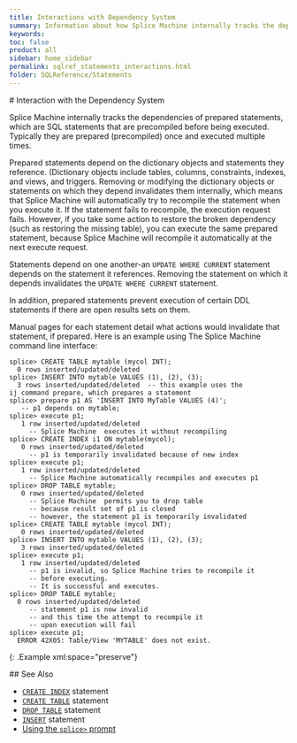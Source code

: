 ```yaml
---
title: Interactions with Dependency System
summary: Information about how Splice Machine internally tracks the dependencies of prepared statements.
keywords:
toc: false
product: all
sidebar: home_sidebar
permalink: sqlref_statements_interactions.html
folder: SQLReference/Statements
---
```

<section>
<div class="TopicContent" data-swiftype-index="true" markdown="1">
# Interaction with the Dependency System

Splice Machine internally tracks the dependencies of prepared
statements, which are SQL statements that are precompiled before being
executed. Typically they are prepared (precompiled) once and executed
multiple times.

Prepared statements depend on the dictionary objects and statements they
reference. (Dictionary objects include tables, columns, constraints,
indexes, and views, and triggers. Removing or modifying the dictionary
objects or statements on which they depend invalidates them internally,
which means that Splice Machine will automatically try to recompile the
statement when you execute it. If the statement fails to recompile, the
execution request fails. However, if you take some action to restore the
broken dependency (such as restoring the missing table), you can execute
the same prepared statement, because Splice Machine will recompile it
automatically at the next execute request.

Statements depend on one another-an `UPDATE WHERE CURRENT` statement
depends on the statement it references. Removing the statement on which
it depends invalidates the `UPDATE WHERE CURRENT` statement.

In addition, prepared statements prevent execution of certain DDL
statements if there are open results sets on them.

Manual pages for each statement detail what actions would invalidate
that statement, if prepared. Here is an example using The Splice Machine
command line interface:

<div class="preWrapperWide" markdown="1">

    splice> CREATE TABLE mytable (mycol INT);
      0 rows inserted/updated/deleted
    splice> INSERT INTO mytable VALUES (1), (2), (3);
      3 rows inserted/updated/deleted  -- this example uses the
    ij command prepare, which prepares a statement
    splice> prepare p1 AS 'INSERT INTO MyTable VALUES (4)';
       -- p1 depends on mytable;
    splice> execute p1;
       1 row inserted/updated/deleted
         -- Splice Machine  executes it without recompiling
    splice> CREATE INDEX i1 ON mytable(mycol);
       0 rows inserted/updated/deleted
         -- p1 is temporarily invalidated because of new index
    splice> execute p1;
       1 row inserted/updated/deleted
         -- Splice Machine automatically recompiles and executes p1
    splice> DROP TABLE mytable;
       0 rows inserted/updated/deleted
         -- Splice Machine  permits you to drop table
         -- because result set of p1 is closed
         -- however, the statement p1 is temporarily invalidated
    splice> CREATE TABLE mytable (mycol INT);
       0 rows inserted/updated/deleted
    splice> INSERT INTO mytable VALUES (1), (2), (3);
       3 rows inserted/updated/deleted
    splice> execute p1;
       1 row inserted/updated/deleted
         -- p1 is invalid, so Splice Machine tries to recompile it
         -- before executing.
         -- It is successful and executes.
    splice> DROP TABLE mytable;
      0 rows inserted/updated/deleted
         -- statement p1 is now invalid
         -- and this time the attempt to recompile it
         -- upon execution will fail
    splice> execute p1;
      ERROR 42X05: Table/View 'MYTABLE' does not exist.
{: .Example xml:space="preserve"}

</div>
## See Also

* [`CREATE INDEX`](sqlref_statements_createindex.html) statement
* [`CREATE TABLE`](sqlref_statements_createindex.html) statement
* [`DROP TABLE`](sqlref_statements_droptable.html) statement
* [`INSERT`](sqlref_statements_insert.html) statement
* [Using the `splice>` prompt](cmdlineref_using_cli.html)

</div>
</section>
